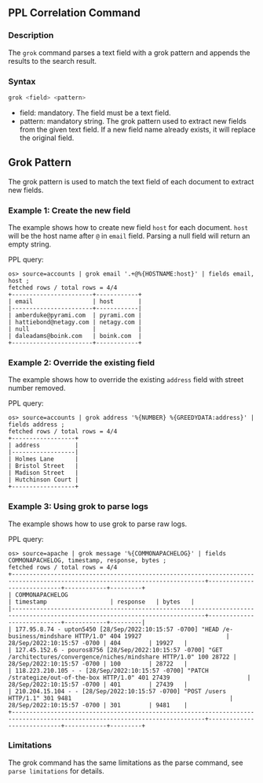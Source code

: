 ## PPL Correlation Command


### Description
The ``grok`` command parses a text field with a grok pattern and appends the results to the search result.


### Syntax
```sql
grok <field> <pattern>
```

* field: mandatory. The field must be a text field.
* pattern: mandatory string. The grok pattern used to extract new fields from the given text field. If a new field name already exists, it will replace the original field.

## Grok Pattern


The grok pattern is used to match the text field of each document to extract new fields.

### Example 1: Create the new field

The example shows how to create new field ``host`` for each document. ``host`` will be the host name after ``@`` in ``email`` field. Parsing a null field will return an empty string.

PPL query:

    os> source=accounts | grok email '.+@%{HOSTNAME:host}' | fields email, host ;
    fetched rows / total rows = 4/4
    +-----------------------+------------+
    | email                 | host       |
    |-----------------------+------------|
    | amberduke@pyrami.com  | pyrami.com |
    | hattiebond@netagy.com | netagy.com |
    | null                  |            |
    | daleadams@boink.com   | boink.com  |
    +-----------------------+------------+


### Example 2: Override the existing field

The example shows how to override the existing ``address`` field with street number removed.

PPL query:

    os> source=accounts | grok address '%{NUMBER} %{GREEDYDATA:address}' | fields address ;
    fetched rows / total rows = 4/4
    +------------------+
    | address          |
    |------------------|
    | Holmes Lane      |
    | Bristol Street   |
    | Madison Street   |
    | Hutchinson Court |
    +------------------+

### Example 3: Using grok to parse logs

The example shows how to use grok to parse raw logs.

PPL query:

    os> source=apache | grok message '%{COMMONAPACHELOG}' | fields COMMONAPACHELOG, timestamp, response, bytes ;
    fetched rows / total rows = 4/4
    +-----------------------------------------------------------------------------------------------------------------------------+----------------------------+------------+---------+
    | COMMONAPACHELOG                                                                                                             | timestamp                  | response   | bytes   |
    |-----------------------------------------------------------------------------------------------------------------------------+----------------------------+------------+---------|
    | 177.95.8.74 - upton5450 [28/Sep/2022:10:15:57 -0700] "HEAD /e-business/mindshare HTTP/1.0" 404 19927                        | 28/Sep/2022:10:15:57 -0700 | 404        | 19927   |
    | 127.45.152.6 - pouros8756 [28/Sep/2022:10:15:57 -0700] "GET /architectures/convergence/niches/mindshare HTTP/1.0" 100 28722 | 28/Sep/2022:10:15:57 -0700 | 100        | 28722   |
    | 118.223.210.105 - - [28/Sep/2022:10:15:57 -0700] "PATCH /strategize/out-of-the-box HTTP/1.0" 401 27439                      | 28/Sep/2022:10:15:57 -0700 | 401        | 27439   |
    | 210.204.15.104 - - [28/Sep/2022:10:15:57 -0700] "POST /users HTTP/1.1" 301 9481                                             | 28/Sep/2022:10:15:57 -0700 | 301        | 9481    |
    +-----------------------------------------------------------------------------------------------------------------------------+----------------------------+------------+---------+

### Limitations

The grok command has the same limitations as the parse command, see `parse limitations` for details.
